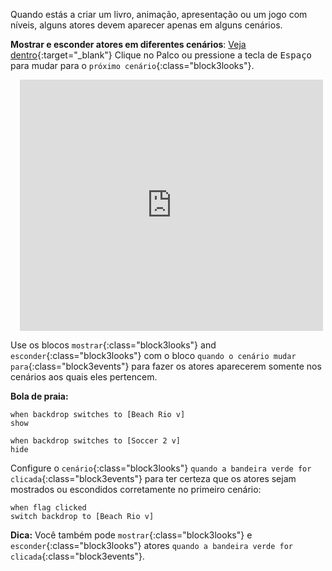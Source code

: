 Quando estás a criar um livro, animação, apresentação ou um jogo com níveis, alguns atores devem aparecer apenas em alguns cenários.

**Mostrar e esconder atores em diferentes cenários**: [Veja dentro](https://scratch.mit.edu/projects/499876704/editor){:target="_blank"}
Clique no Palco ou pressione a tecla de <kbd>Espaço</kbd> para mudar para o `próximo cenário`{:class="block3looks"}.
<div class="scratch-preview" style="margin-left: 15px;">
  <iframe allowtransparency="true" width="485" height="402" src="https://scratch.mit.edu/projects/embed/499876704/?autostart=false" frameborder="0"></iframe>
</div>

Use os blocos `mostrar`{:class="block3looks"} and `esconder`{:class="block3looks"} com o bloco `quando o cenário mudar para`{:class="block3events"} para fazer os atores aparecerem somente nos cenários aos quais eles pertencem.

**Bola de praia:**
```blocks3
when backdrop switches to [Beach Rio v]
show

when backdrop switches to [Soccer 2 v]
hide
```

Configure o `cenário`{:class="block3looks"} `quando a bandeira verde for clicada`{:class="block3events"} para ter certeza que os atores sejam mostrados ou escondidos corretamente no primeiro cenário:

```blocks3
when flag clicked
switch backdrop to [Beach Rio v]
```

**Dica:** Você também pode `mostrar`{:class="block3looks"} e `esconder`{:class="block3looks"} atores `quando a bandeira verde for clicada`{:class="block3events"}.
